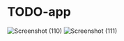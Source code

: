 # TODO-app
![Screenshot (110)](https://user-images.githubusercontent.com/68062657/196748985-cf1ba2ba-82c0-4744-a81c-d415e71cc822.png)
![Screenshot (111)](https://user-images.githubusercontent.com/68062657/196749024-088c6f8f-a616-4328-a470-229852c862f7.png)
